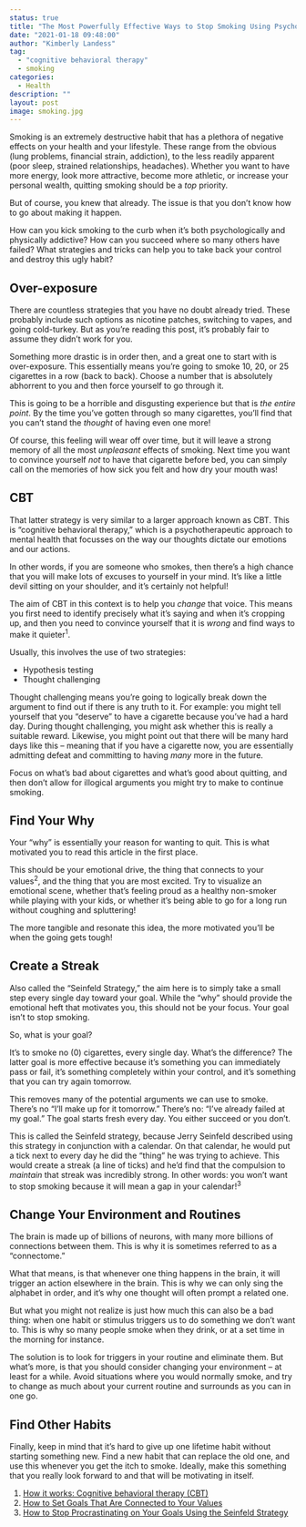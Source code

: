 ```yaml
---
status: true
title: "The Most Powerfully Effective Ways to Stop Smoking Using Psychology"
date: "2021-01-18 09:48:00"
author: "Kimberly Landess"
tag:
  - "cognitive behavioral therapy"
  - smoking
categories:
  - Health
description: ""
layout: post
image: smoking.jpg
---
```


Smoking is an extremely destructive habit that has a plethora of negative effects on your health and your lifestyle. These range from the obvious (lung problems, financial strain, addiction), to the less readily apparent (poor sleep, strained relationships, headaches). Whether you want to have more energy, look more attractive, become more athletic, or increase your personal wealth, quitting smoking should be a _top_ priority.

But of course, you knew that already. The issue is that you don’t know how to go about making it happen.

How can you kick smoking to the curb when it’s both psychologically and physically addictive? How can you succeed where so many others have failed? What strategies and tricks can help you to take back your control and destroy this ugly habit?

## Over-exposure

There are countless strategies that you have no doubt already tried. These probably include such options as nicotine patches, switching to vapes, and going cold-turkey. But as you’re reading this post, it’s probably fair to assume they didn’t work for you.

Something more drastic is in order then, and a great one to start with is over-exposure. This essentially means you’re going to smoke 10, 20, or 25 cigarettes in a row (back to back). Choose a number that is absolutely abhorrent to you and then force yourself to go through it.

This is going to be a horrible and disgusting experience but that is _the entire point_. By the time you’ve gotten through so many cigarettes, you’ll find that you can’t stand the _thought_ of having even one more!

Of course, this feeling will wear off over time, but it will leave a strong memory of all the most _unpleasant_ effects of smoking. Next time you want to convince yourself _not_ to have that cigarette before bed, you can simply call on the memories of how sick you felt and how dry your mouth was!

## CBT

That latter strategy is very similar to a larger approach known as CBT. This is “cognitive behavioral therapy,” which is a psychotherapeutic approach to mental health that focusses on the way our thoughts dictate our emotions and our actions.

In other words, if you are someone who smokes, then there’s a high chance that you will make lots of excuses to yourself in your mind. It’s like a little devil sitting on your shoulder, and it’s certainly not helpful!

The aim of CBT in this context is to help you _change_ that voice. This means you first need to identify precisely what it’s saying and when it’s cropping up, and then you need to convince yourself that it is _wrong_ and find ways to make it quieter<sup>1</sup>.

Usually, this involves the use of two strategies:

- Hypothesis testing
- Thought challenging

Thought challenging means you’re going to logically break down the argument to find out if there is any truth to it. For example: you might tell yourself that you “deserve” to have a cigarette because you’ve had a hard day. During thought challenging, you might ask whether this is really a suitable reward. Likewise, you might point out that there will be many hard days like this – meaning that if you have a cigarette now, you are essentially admitting defeat and committing to having _many_ more in the future.

Focus on what’s bad about cigarettes and what’s good about quitting, and then don’t allow for illogical arguments you might try to make to continue smoking.

## Find Your Why

Your “why” is essentially your reason for wanting to quit. This is what motivated you to read this article in the first place.

This should be your emotional drive, the thing that connects to your values<sup>2</sup>, and the thing that you are most excited. Try to visualize an emotional scene, whether that’s feeling proud as a healthy non-smoker while playing with your kids, or whether it’s being able to go for a long run without coughing and spluttering!

The more tangible and resonate this idea, the more motivated you’ll be when the going gets tough!

## Create a Streak

Also called the “Seinfeld Strategy,” the aim here is to simply take a small step every single day toward your goal. While the “why” should provide the emotional heft that motivates you, this should not be your focus. Your goal isn’t to stop smoking.

So, what is your goal?

It’s to smoke no (0) cigarettes, every single day. What’s the difference? The latter goal is more effective because it’s something you can immediately pass or fail, it’s something completely within your control, and it’s something that you can try again tomorrow.

This removes many of the potential arguments we can use to smoke. There’s no “I’ll make up for it tomorrow.” There’s no: “I’ve already failed at my goal.” The goal starts fresh every day. You either succeed or you don’t.

This is called the Seinfeld strategy, because Jerry Seinfeld described using this strategy in conjunction with a calendar. On that calendar, he would put a tick next to every day he did the “thing” he was trying to achieve. This would create a streak (a line of ticks) and he’d find that the compulsion to _maintain_ that streak was incredibly strong. In other words: you won’t want to stop smoking because it will mean a gap in your calendar!<sup>3</sup>

## Change Your Environment and Routines

The brain is made up of billions of neurons, with many more billions of connections between them. This is why it is sometimes referred to as a “connectome.”

What that means, is that whenever one thing happens in the brain, it will trigger an action elsewhere in the brain. This is why we can only sing the alphabet in order, and it’s why one thought will often prompt a related one.

But what you might not realize is just how much this can also be a bad thing: when one habit or stimulus triggers us to do something we don’t want to. This is why so many people smoke when they drink, or at a set time in the morning for instance.

The solution is to look for triggers in your routine and eliminate them. But what’s more, is that you should consider changing your environment – at least for a while. Avoid situations where you would normally smoke, and try to change as much about your current routine and surrounds as you can in one go.

## Find Other Habits

Finally, keep in mind that it’s hard to give up one lifetime habit without starting something new. Find a new habit that can replace the old one, and use this whenever you get the itch to smoke. Ideally, make this something that you really look forward to and that will be motivating in itself.

1. [How it works: Cognitive behavioral therapy (CBT)](https://www.nhs.uk/conditions/cognitive-behavioural-therapy-cbt/how-it-works/)
2. [How to Set Goals That Are Connected to Your Values](https://sophiebuncelifecoaching.com/how-to-set-goals-that-are-connected-to-your-values/)
3. [How to Stop Procrastinating on Your Goals Using the Seinfeld Strategy](https://jamesclear.com/stop-procrastinating-seinfeld-strategy)
